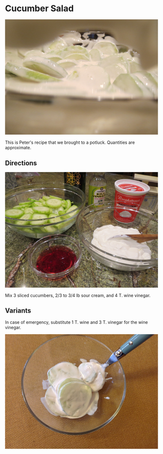 # Cucumber Salad 

![cucumber salad ingredients](../images/cucumber2.png)

This is Peter's recipe that we brought to a potluck. Quantities are approximate.

## Directions

![cucumber salad ingredients](../images/cucumber1.png)

Mix 3 sliced cucumbers, 2/3 to 3/4 lb sour cream, and 4 T. wine vinegar.

## Variants

In case of emergency, substitute 1 T. wine and 3 T. vinegar for the wine vinegar.

![cucumber salad](../images/cucumber_salad.jpg)
